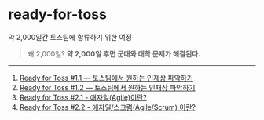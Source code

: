 # ready-for-toss

약 2,000일간 토스팀에 합류하기 위한 여정

> 왜 2,000일? **약 2,000일 후면 군대와 대학 문제가 해결된다.**

---

1. [Ready for Toss #1.1 — 토스팀에서 원하는 인재상 파악하기](https://jisungbin.medium.com/ready-for-toss-1-1-%ED%86%A0%EC%8A%A4%ED%8C%80%EC%97%90%EC%84%9C-%EC%9B%90%ED%95%98%EB%8A%94-%EC%9D%B8%EC%9E%AC%EC%83%81-%ED%8C%8C%EC%95%85%ED%95%98%EA%B8%B0-2167efd1f841)
2. [Ready for Toss #1.2 — 토스팀에서 원하는 인재상 파악하기](https://jisungbin.medium.com/ready-for-toss-1-2-%ED%86%A0%EC%8A%A4%ED%8C%80%EC%97%90%EC%84%9C-%EC%9B%90%ED%95%98%EB%8A%94-%EC%9D%B8%EC%9E%AC%EC%83%81-%ED%8C%8C%EC%95%85%ED%95%98%EA%B8%B0-9709d11d3b9d)
3. [Ready for Toss #2.1 - 애자일(Agile)이란?](https://jisungbin.medium.com/ready-for-toss-2-1-%EC%95%A0%EC%9E%90%EC%9D%BC-agile-%EC%9D%B4%EB%9E%80-47a40c46060a)
4. [Ready for Toss #2.2 - 애자일/스크럼(Agile/Scrum) 이란?](https://jisungbin.medium.com/%EC%95%A0%EC%9E%90%EC%9D%BC-%EC%8A%A4%ED%81%AC%EB%9F%BC-agile-scrum-%EC%9D%B4%EB%9E%80-3ccd760ef624)
